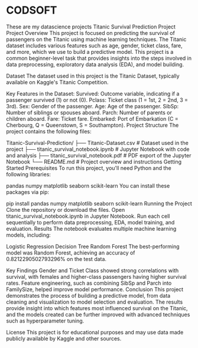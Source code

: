 # CODSOFT
These are my datascience projects
Titanic Survival Prediction Project
Project Overview
This project is focused on predicting the survival of passengers on the Titanic using machine learning techniques. The Titanic dataset includes various features such as age, gender, ticket class, fare, and more, which we use to build a predictive model. This project is a common beginner-level task that provides insights into the steps involved in data preprocessing, exploratory data analysis (EDA), and model building.

Dataset
The dataset used in this project is the Titanic Dataset, typically available on Kaggle's Titanic Competition.

Key Features in the Dataset:
Survived: Outcome variable, indicating if a passenger survived (1) or not (0).
Pclass: Ticket class (1 = 1st, 2 = 2nd, 3 = 3rd).
Sex: Gender of the passenger.
Age: Age of the passenger.
SibSp: Number of siblings or spouses aboard.
Parch: Number of parents or children aboard.
Fare: Ticket fare.
Embarked: Port of Embarkation (C = Cherbourg, Q = Queenstown, S = Southampton).
Project Structure
The project contains the following files:


Titanic-Survival-Prediction/
├── Titanic-Dataset.csv            # Dataset used in the project
├── titanic_survival_notebook.ipynb # Jupyter Notebook with code and analysis
├── titanic_survival_notebook.pdf   # PDF export of the Jupyter Notebook
└── README.md                       # Project overview and instructions
Getting Started
Prerequisites
To run this project, you'll need Python and the following libraries:

pandas
numpy
matplotlib
seaborn
scikit-learn
You can install these packages via pip:


pip install pandas numpy matplotlib seaborn scikit-learn
Running the Project
Clone the repository or download the files.
Open titanic_survival_notebook.ipynb in Jupyter Notebook.
Run each cell sequentially to perform data preprocessing, EDA, model training, and evaluation.
Results
The notebook evaluates multiple machine learning models, including:

Logistic Regression
Decision Tree
Random Forest
The best-performing model was  Random Forest, achieving an accuracy of 0.8212290502793296% on the test data.

Key Findings
Gender and Ticket Class showed strong correlations with survival, with females and higher-class passengers having higher survival rates.
Feature engineering, such as combining SibSp and Parch into FamilySize, helped improve model performance.
Conclusion
This project demonstrates the process of building a predictive model, from data cleaning and visualization to model selection and evaluation. The results provide insight into which features most influenced survival on the Titanic, and the models created can be further improved with advanced techniques such as hyperparameter tuning.

License
This project is for educational purposes and may use data made publicly available by Kaggle and other sources.
